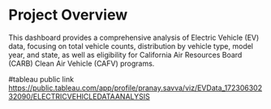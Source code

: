 # Project Overview

This dashboard provides a comprehensive analysis of Electric Vehicle (EV) data, focusing on total vehicle counts, distribution by vehicle type, model year, and state, as well as eligibility for California Air Resources Board (CARB) Clean Air Vehicle (CAFV) programs.

#tableau public link
https://public.tableau.com/app/profile/pranay.savva/viz/EVData_17230630232090/ELECTRICVEHICLEDATAANALYSIS
